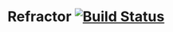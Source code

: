 # Refractor [![Build Status](https://app.travis-ci.com/TheBozzz34/Refractor.svg?token=rtb9PnBp8uQuganvKkgy&branch=master)](https://app.travis-ci.com/TheBozzz34/Refractor)

